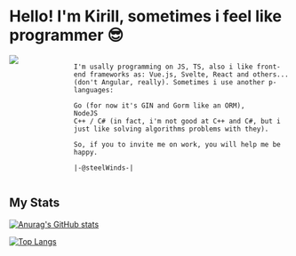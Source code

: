 # Hello! I'm Kirill, sometimes i feel like programmer 😎

<div style="
        display: grid;
        grid-template-columns: minmax(100px, auto) minmax(300px, auto);
        gap: 1rem;
    ">
<a href="https://i.ibb.co/RhMsjrn/2-hinh-gif-anime-chill-gif-chill-dep-nhat.gif" target="blank">
<img align="center" src="https://i.giphy.com/media/N5B19awm2YvwMwf8JE/giphy.webp"/>
</a>
    
    I'm usally programming on JS, TS, also i like front-end frameworks as: Vue.js, Svelte, React and others... (don't Angular, really). Sometimes i use another p-languages: 

    Go (for now it's GIN and Gorm like an ORM), 
    NodeJS
    C++ / C# (in fact, i'm not good at C++ and C#, but i just like solving algorithms problems with they).

    So, if you to invite me on work, you will help me be happy.

    |-@steelWinds-|
</div>

## My Stats

[![Anurag's GitHub stats](https://github-readme-stats.vercel.app/api?username=steelWinds&theme=gruvbox)](https://github.com/anuraghazra/github-readme-stats)


[![Top Langs](https://github-readme-stats.vercel.app/api/top-langs/?username=steelWinds&theme=gruvbox)](https://github.com/anuraghazra/github-readme-stats)
